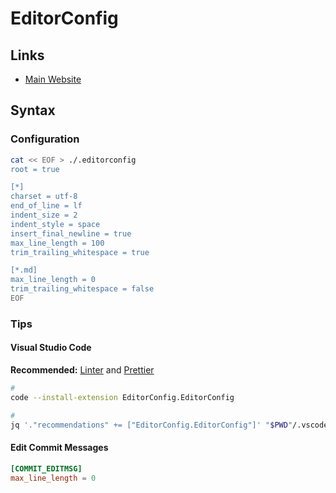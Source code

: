 # EditorConfig

## Links

- [Main Website](https://editorconfig.org/)

## Syntax

### Configuration

```sh
cat << EOF > ./.editorconfig
root = true

[*]
charset = utf-8
end_of_line = lf
indent_size = 2
indent_style = space
insert_final_newline = true
max_line_length = 100
trim_trailing_whitespace = true

[*.md]
max_line_length = 0
trim_trailing_whitespace = false
EOF
```

### Tips

#### Visual Studio Code

**Recommended:** [Linter](/linter.md#visual-studio-code) and [Prettier](/prettier.md#visual-studio-code)

```sh
#
code --install-extension EditorConfig.EditorConfig

#
jq '."recommendations" += ["EditorConfig.EditorConfig"]' "$PWD"/.vscode/extensions.json | sponge "$PWD"/.vscode/extensions.json
```

#### Edit Commit Messages

```conf
[COMMIT_EDITMSG]
max_line_length = 0
```

